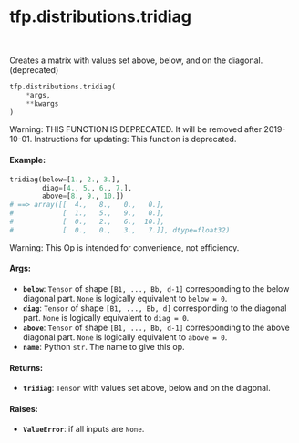 <div itemscope itemtype="http://developers.google.com/ReferenceObject">
<meta itemprop="name" content="tfp.distributions.tridiag" />
<meta itemprop="path" content="Stable" />
</div>

# tfp.distributions.tridiag


<table class="tfo-notebook-buttons tfo-api" align="left">
</table>



Creates a matrix with values set above, below, and on the diagonal. (deprecated)

``` python
tfp.distributions.tridiag(
    *args,
    **kwargs
)
```



<!-- Placeholder for "Used in" -->

Warning: THIS FUNCTION IS DEPRECATED. It will be removed after 2019-10-01.
Instructions for updating:
This function is deprecated.

#### Example:



```python
tridiag(below=[1., 2., 3.],
        diag=[4., 5., 6., 7.],
        above=[8., 9., 10.])
# ==> array([[  4.,   8.,   0.,   0.],
#            [  1.,   5.,   9.,   0.],
#            [  0.,   2.,   6.,  10.],
#            [  0.,   0.,   3.,   7.]], dtype=float32)
```

Warning: This Op is intended for convenience, not efficiency.

#### Args:


* <b>`below`</b>: `Tensor` of shape `[B1, ..., Bb, d-1]` corresponding to the below
  diagonal part. `None` is logically equivalent to `below = 0`.
* <b>`diag`</b>: `Tensor` of shape `[B1, ..., Bb, d]` corresponding to the diagonal
  part.  `None` is logically equivalent to `diag = 0`.
* <b>`above`</b>: `Tensor` of shape `[B1, ..., Bb, d-1]` corresponding to the above
  diagonal part.  `None` is logically equivalent to `above = 0`.
* <b>`name`</b>: Python `str`. The name to give this op.


#### Returns:


* <b>`tridiag`</b>: `Tensor` with values set above, below and on the diagonal.


#### Raises:


* <b>`ValueError`</b>: if all inputs are `None`.
